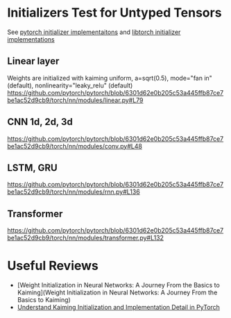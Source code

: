 # Initializers Test for Untyped Tensors

See [pytorch initializer implementaitons](https://github.com/pytorch/pytorch/blob/6301d62e0b205c53a445ffb87ce7be1ac52d9cb9/torch/nn/init.py) and [libtorch initializer implementations](https://github.com/pytorch/pytorch/blob/dd277e90869cabfaca1e2f36464480935682b281/torch/csrc/api/src/nn/init.cpp)

## Linear layer

Weights are initialized with kaiming uniform, a=sqrt(0.5), mode="fan in" (default), nonlinearity="leaky_relu" (default)
https://github.com/pytorch/pytorch/blob/6301d62e0b205c53a445ffb87ce7be1ac52d9cb9/torch/nn/modules/linear.py#L79

## CNN 1d, 2d, 3d
https://github.com/pytorch/pytorch/blob/6301d62e0b205c53a445ffb87ce7be1ac52d9cb9/torch/nn/modules/conv.py#L48

## LSTM, GRU
https://github.com/pytorch/pytorch/blob/6301d62e0b205c53a445ffb87ce7be1ac52d9cb9/torch/nn/modules/rnn.py#L136

## Transformer
https://github.com/pytorch/pytorch/blob/6301d62e0b205c53a445ffb87ce7be1ac52d9cb9/torch/nn/modules/transformer.py#L132

# Useful Reviews

- [Weight Initialization in Neural Networks: A Journey From the Basics to Kaiming](Weight Initialization in Neural Networks: A Journey From the Basics to Kaiming)
- [Understand Kaiming Initialization and Implementation Detail in PyTorch](https://towardsdatascience.com/understand-kaiming-initialization-and-implementation-detail-in-pytorch-f7aa967e9138)
